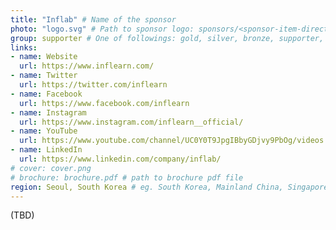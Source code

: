 ```yaml
---
title: "Inflab" # Name of the sponsor
photo: "logo.svg" # Path to sponsor logo: sponsors/<sponsor-item-directory>/logo.png
group: supporter # One of followings: gold, silver, bronze, supporter, infra, record, videoi18n, swag, partner
links:
- name: Website
  url: https://www.inflearn.com/
- name: Twitter
  url: https://twitter.com/inflearn
- name: Facebook
  url: https://www.facebook.com/inflearn
- name: Instagram
  url: https://www.instagram.com/inflearn__official/
- name: YouTube
  url: https://www.youtube.com/channel/UC0Y0T9JpgIBbyGDjvy9PbOg/videos
- name: LinkedIn
  url: https://www.linkedin.com/company/inflab/
# cover: cover.png
# brochure: brochure.pdf # path to brochure pdf file
region: Seoul, South Korea # eg. South Korea, Mainland China, Singapore, Hong Kong, Taiwan ...
---
```


(TBD)